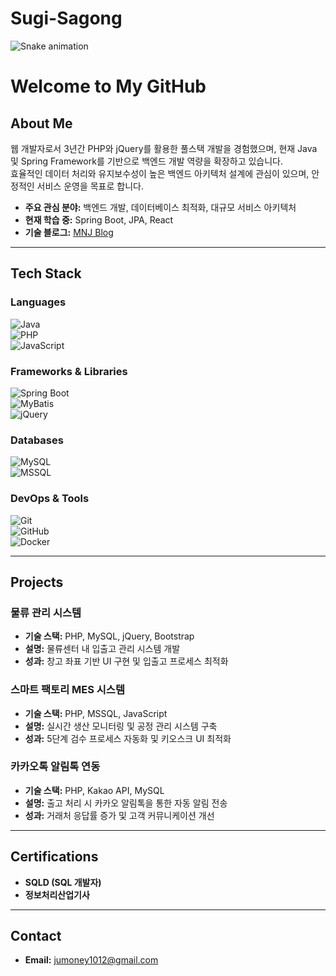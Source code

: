 # Sugi-Sagong

![Snake animation](https://raw.githubusercontent.com/proregular/proregular/output/github-contribution-grid-snake.svg)

# **Welcome to My GitHub**

## **About Me**
웹 개발자로서 3년간 PHP와 jQuery를 활용한 풀스택 개발을 경험했으며, 현재 Java 및 Spring Framework를 기반으로 백엔드 개발 역량을 확장하고 있습니다.  
효율적인 데이터 처리와 유지보수성이 높은 백엔드 아키텍처 설계에 관심이 있으며, 안정적인 서비스 운영을 목표로 합니다.  

- **주요 관심 분야:** 백엔드 개발, 데이터베이스 최적화, 대규모 서비스 아키텍처  
- **현재 학습 중:** Spring Boot, JPA, React  
- **기술 블로그:** [MNJ Blog](https://proregular.github.io/archives/)  

---

## **Tech Stack**
### **Languages**
![Java](https://img.shields.io/badge/Java-007396?style=flat-square&logo=java&logoColor=white)  
![PHP](https://img.shields.io/badge/PHP-777BB4?style=flat-square&logo=php&logoColor=white)  
![JavaScript](https://img.shields.io/badge/JavaScript-F7DF1E?style=flat-square&logo=javascript&logoColor=black)  

### **Frameworks & Libraries**
![Spring Boot](https://img.shields.io/badge/Spring%20Boot-6DB33F?style=flat-square&logo=springboot&logoColor=white)  
![MyBatis](https://img.shields.io/badge/MyBatis-000000?style=flat-square&logo=mybatis&logoColor=white)  
![jQuery](https://img.shields.io/badge/jQuery-0769AD?style=flat-square&logo=jquery&logoColor=white)  

### **Databases**
![MySQL](https://img.shields.io/badge/MySQL-4479A1?style=flat-square&logo=mysql&logoColor=white)  
![MSSQL](https://img.shields.io/badge/SQL%20Server-CC2927?style=flat-square&logo=microsoft-sql-server&logoColor=white)  

### **DevOps & Tools**
![Git](https://img.shields.io/badge/Git-F05032?style=flat-square&logo=git&logoColor=white)  
![GitHub](https://img.shields.io/badge/GitHub-181717?style=flat-square&logo=github&logoColor=white)  
![Docker](https://img.shields.io/badge/Docker-2496ED?style=flat-square&logo=docker&logoColor=white)  

---

## **Projects**
### **물류 관리 시스템**
- **기술 스택:** PHP, MySQL, jQuery, Bootstrap  
- **설명:** 물류센터 내 입출고 관리 시스템 개발  
- **성과:** 창고 좌표 기반 UI 구현 및 입출고 프로세스 최적화  

### **스마트 팩토리 MES 시스템**
- **기술 스택:** PHP, MSSQL, JavaScript  
- **설명:** 실시간 생산 모니터링 및 공정 관리 시스템 구축  
- **성과:** 5단계 검수 프로세스 자동화 및 키오스크 UI 최적화  

### **카카오톡 알림톡 연동**
- **기술 스택:** PHP, Kakao API, MySQL  
- **설명:** 출고 처리 시 카카오 알림톡을 통한 자동 알림 전송  
- **성과:** 거래처 응답률 증가 및 고객 커뮤니케이션 개선  

---

## **Certifications**
- **SQLD (SQL 개발자)**  
- **정보처리산업기사**  

---

## **Contact**
- **Email:** jumoney1012@gmail.com  

